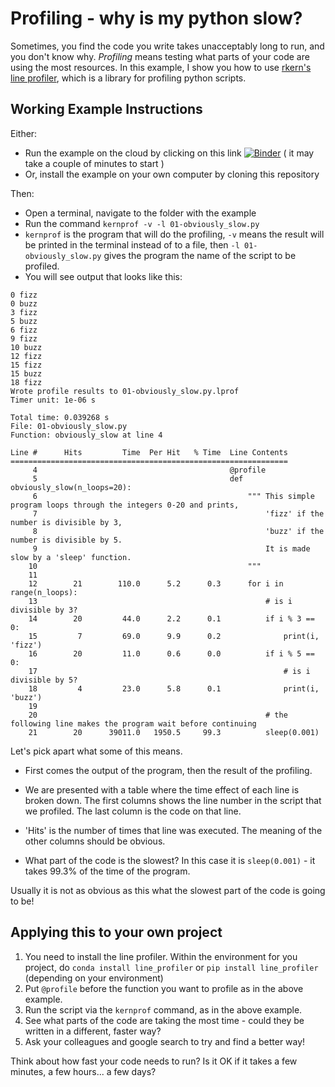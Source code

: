 # Profiling - why is my python slow?
Sometimes, you find the code you write takes unacceptably long to run, and you don't know why.
*Profiling* means testing what parts of your code are using the most resources.
In this example, I show you how to use [rkern's line profiler](https://github.com/pyutils/line_profiler), which is a library for profiling python scripts.

## Working Example Instructions
Either:
* Run the example on the cloud by clicking on this link 
[![Binder](https://mybinder.org/badge_logo.svg)](https://mybinder.org/v2/gh/C-H-Simpson/profiling_example/master) ( it may take a couple of minutes to start )
* Or, install the example on your own computer by cloning this repository

Then:
* Open a terminal, navigate to the folder with the example
* Run the command
	`kernprof -v -l 01-obviously_slow.py`
* `kernprof` is the program that will do the profiling, `-v` means the result will be printed in the terminal instead of to a file, then `-l 01-obviously_slow.py` gives the program the name of the script to be profiled.
* You will see output that looks like this:
```
0 fizz
0 buzz
3 fizz
5 buzz
6 fizz
9 fizz
10 buzz
12 fizz
15 fizz
15 buzz
18 fizz
Wrote profile results to 01-obviously_slow.py.lprof
Timer unit: 1e-06 s

Total time: 0.039268 s
File: 01-obviously_slow.py
Function: obviously_slow at line 4

Line #      Hits         Time  Per Hit   % Time  Line Contents
==============================================================
     4                                           @profile
     5                                           def obviously_slow(n_loops=20):
     6                                               """ This simple program loops through the integers 0-20 and prints,
     7                                                   'fizz' if the number is divisible by 3,
     8                                                   'buzz' if the number is divisible by 5.
     9                                                   It is made slow by a 'sleep' function.
    10                                               """
    11                                           
    12        21        110.0      5.2      0.3      for i in range(n_loops):
    13                                                   # is i divisible by 3?
    14        20         44.0      2.2      0.1          if i % 3 == 0:
    15         7         69.0      9.9      0.2              print(i, 'fizz')
    16        20         11.0      0.6      0.0          if i % 5 == 0:
    17                                                       # is i divisible by 5?
    18         4         23.0      5.8      0.1              print(i, 'buzz')
    19                                           
    20                                                   # the following line makes the program wait before continuing
    21        20      39011.0   1950.5     99.3          sleep(0.001)
```

Let's pick apart what some of this means.
* First comes the output of the program, then the result of the profiling.

* We are presented with a table where the time effect of each line is broken down. The first columns shows the line number in the script that we profiled. The last column is the code on that line.
* 'Hits' is the number of times that line was executed. The meaning of the other columns should be obvious.

* What part of the code is the slowest? In this case it is `sleep(0.001)` - it takes 99.3% of the time of the program.


Usually it is not as obvious as this what the slowest part of the code is going to be!

## Applying this to your own project
1. You need to install the line profiler. Within the environment for you project, do
  `conda install line_profiler` or `pip install line_profiler` (depending on your environment)
2. Put `@profile` before the function you want to profile as in the above example.
3. Run the script via the `kernprof` command, as in the above example.
4. See what parts of the code are taking the most time - could they be written in a different, faster way? 
5. Ask your colleagues and google search to try and find a better way!

Think about how fast your code needs to run? Is it OK if it takes a few minutes, a few hours... a few days?
